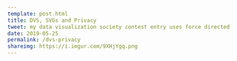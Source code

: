 ```yaml
---
template: post.html
title: DVS, SVGs and Privacy
tweet: my data visualization society contest entry uses force directed pies to illustrate how the badge SVGs and contest reveal more about some members than intended 
date: 2019-05-25
permalink: /dvs-privacy
shareimg: https://i.imgur.com/9XHjYgq.png
---
```



<div id='container'>
  <div id='slides'>
  </div>
</div>

<link rel="stylesheet" type="text/css" href="style.css">
<script src='../worlds-group-2017/d3_.js'></script>
<script src='graph-scroll.js'></script>
<script src='_script.js'></script>
